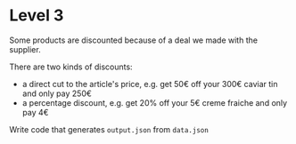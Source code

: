 # Level 3

Some products are discounted because of a deal we made with the supplier.

There are two kinds of discounts:
- a direct cut to the article's price, e.g. get 50€ off your 300€ caviar tin and only pay 250€
- a percentage discount, e.g. get 20% off your 5€ creme fraiche and only pay 4€

Write code that generates `output.json` from `data.json`
